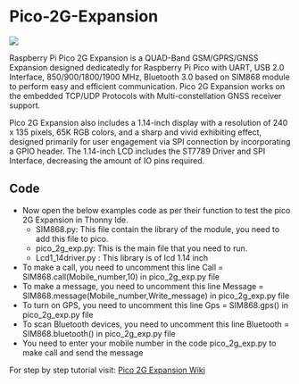 # Pico-2G-Expansion

<img src= "https://github.com/sbcshop/Pico-2G-Expansion/blob/main/img.png" />

Raspberry Pi Pico 2G Expansion is a QUAD-Band GSM/GPRS/GNSS Expansion designed dedicatedly for Raspberry Pi Pico with UART, USB 2.0 Interface, 850/900/1800/1900 MHz, Bluetooth 3.0 based on SIM868 module to perform easy and efficient communication. Pico 2G Expansion works on the embedded TCP/UDP Protocols with Multi-constellation GNSS receiver support.

Pico 2G Expansion also includes a 1.14-inch display with a resolution of 240 x 135 pixels, 65K RGB colors, and a sharp and vivid exhibiting effect, designed primarily for user engagement via SPI connection by incorporating a GPIO header. The 1.14-inch LCD includes the ST7789 Driver and SPI Interface, decreasing the amount of IO pins required.

## Code
* Now open the below examples code as per their function to test the pico 2G Expansion in Thonny Ide.
  * SIM868.py: This file contain the library of the module, you need to add this file to pico.
  * pico_2g_exp.py: This is the main file that you need to run.
  * Lcd1_14driver.py : This library is of lcd 1.14 inch
* To make a call, you need to uncomment this line Call = SIM868.call(Mobile_number,10) in pico_2g_exp.py file
* To make a message, you need to uncomment this line Message = SIM868.message(Mobile_number,Write_message) in pico_2g_exp.py file
* To turn on GPS, you need to uncomment this line Gps = SIM868.gps() in pico_2g_exp.py file
* To scan Bluetooth devices, you need to uncomment this line Bluetooth = SIM868.bluetooth() in pico_2g_exp.py file
* You need to enter your mobile number in the code pico_2g_exp.py to make call and send the message

For step by step tutorial visit: [Pico 2G Expansion Wiki](https://learn.sb-components.co.uk/Pico-2g-expansion)
